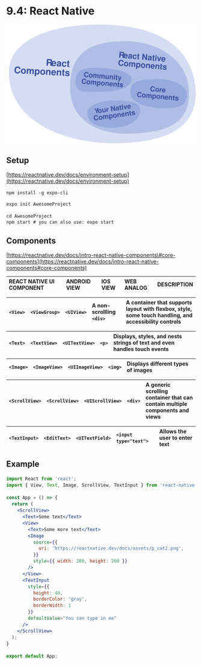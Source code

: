 # 9.4: React Native

![](../.gitbook/assets/diagram_react-native-components.svg)

## Setup

[https://reactnative.dev/docs/environment-setup](https://reactnative.dev/docs/environment-setup)

```text
npm install -g expo-cli
```

```text
expo init AwesomeProject

cd AwesomeProject
npm start # you can also use: expo start
```

## Components

[https://reactnative.dev/docs/intro-react-native-components\#core-components](https://reactnative.dev/docs/intro-react-native-components#core-components)

| REACT NATIVE UI COMPONENT | ANDROID VIEW | IOS VIEW | WEB ANALOG | DESCRIPTION |
| :--- | :--- | :--- | :--- | :--- |


| `<View>` | `<ViewGroup>` | `<UIView>` | A non-scrollling `<div>` | A container that supports layout with flexbox, style, some touch handling, and accessibility controls |
| :--- | :--- | :--- | :--- | :--- |


| `<Text>` | `<TextView>` | `<UITextView>` | `<p>` | Displays, styles, and nests strings of text and even handles touch events |
| :--- | :--- | :--- | :--- | :--- |


| `<Image>` | `<ImageView>` | `<UIImageView>` | `<img>` | Displays different types of images |
| :--- | :--- | :--- | :--- | :--- |


| `<ScrollView>` | `<ScrollView>` | `<UIScrollView>` | `<div>` | A generic scrolling container that can contain multiple components and views |
| :--- | :--- | :--- | :--- | :--- |


| `<TextInput>` | `<EditText>` | `<UITextField>` | `<input type="text">` | Allows the user to enter text |
| :--- | :--- | :--- | :--- | :--- |


## Example

```jsx
import React from 'react';
import { View, Text, Image, ScrollView, TextInput } from 'react-native';

const App = () => {
  return (
    <ScrollView>
      <Text>Some text</Text>
      <View>
        <Text>Some more text</Text>
        <Image
          source={{
            uri: 'https://reactnative.dev/docs/assets/p_cat2.png',
          }}
          style={{ width: 200, height: 200 }}
        />
      </View>
      <TextInput
        style={{
          height: 40,
          borderColor: 'gray',
          borderWidth: 1
        }}
        defaultValue="You can type in me"
      />
    </ScrollView>
  );
}

export default App;
```

